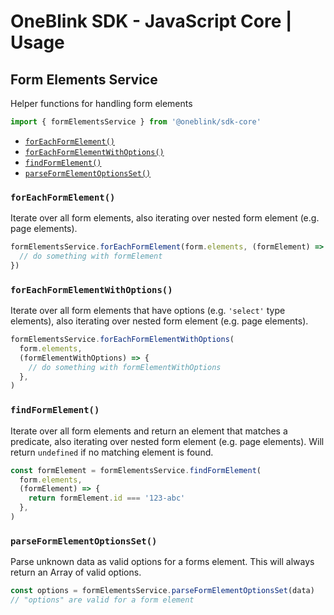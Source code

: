 # OneBlink SDK - JavaScript Core | Usage

## Form Elements Service

Helper functions for handling form elements

```js
import { formElementsService } from '@oneblink/sdk-core'
```

- [`forEachFormElement()`](#foreachformelement)
- [`forEachFormElementWithOptions()`](#foreachformelementwithoptions)
- [`findFormElement()`](#findformelement)
- [`parseFormElementOptionsSet()`](#parseformelementoptionsset)

### `forEachFormElement()`

Iterate over all form elements, also iterating over nested form element (e.g. page elements).

```js
formElementsService.forEachFormElement(form.elements, (formElement) => {
  // do something with formElement
})
```

### `forEachFormElementWithOptions()`

Iterate over all form elements that have options (e.g. `'select'` type elements), also iterating over nested form element (e.g. page elements).

```js
formElementsService.forEachFormElementWithOptions(
  form.elements,
  (formElementWithOptions) => {
    // do something with formElementWithOptions
  },
)
```

### `findFormElement()`

Iterate over all form elements and return an element that matches a predicate, also iterating over nested form element (e.g. page elements). Will return `undefined` if no matching element is found.

```js
const formElement = formElementsService.findFormElement(
  form.elements,
  (formElement) => {
    return formElement.id === '123-abc'
  },
)
```

### `parseFormElementOptionsSet()`

Parse unknown data as valid options for a forms element. This will always return an Array of valid options.

```js
const options = formElementsService.parseFormElementOptionsSet(data)
// "options" are valid for a form element
```
